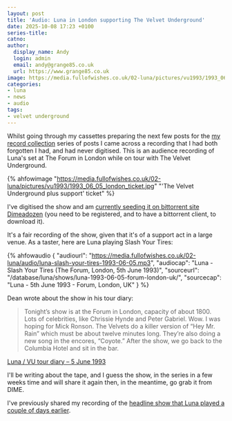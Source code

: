 ```yaml
---
layout: post
title: 'Audio: Luna in London supporting The Velvet Underground'
date: 2025-10-08 17:23 +0100
series-title:
catno:
author:
  display_name: Andy
  login: admin
  email: andy@grange85.co.uk
  url: https://www.grange85.co.uk
image: https://media.fullofwishes.co.uk/02-luna/pictures/vu1993/1993_06_05_london_ticket.jpg
categories:
- luna
- news
- audio
tags:
- velvet underground
---
```

Whilst going through my cassettes preparing the next few posts for the [my record collection](/category/my-record-collection/) series of posts I came across a recording that I had both forgotten I had, and had never digitised. This is an audience recording of Luna's set at The Forum in London while on tour with The Velvet Underground.

{% ahfowimage "https://media.fullofwishes.co.uk/02-luna/pictures/vu1993/1993_06_05_london_ticket.jpg" "'The Velvet Underground plus support' ticket" %}

I've digitised the show and am [currently seeding it on bittorrent site Dimeadozen](http://www.dimeadozen.org/torrents-details.php?id=802307) (you need to be registered, and to have a bittorrent client, to download it).

It's a fair recording of the show, given that it's of a support act in a large venue. As a taster, here are Luna playing Slash Your Tires:

{% ahfowaudio {
"audiourl": "https://media.fullofwishes.co.uk/02-luna/audio/luna-slash-your-tires-1993-06-05.mp3",
"audiocap": "Luna - Slash Your Tires (The Forum, London, 5th June 1993)",
"sourceurl": "/database/luna/shows/luna-1993-06-05-forum-london-uk/",
"sourcecap": "Luna - 5th June 1993 - Forum, London, UK"
} %}

Dean wrote about the show in his tour diary:

<blockquote>
Tonight’s show is at the Forum in London, capacity of about 1800. Lots of celebrities, like Chrissie Hynde and Peter Gabriel. Wow. I was hoping for Mick Ronson. The Velvets do a killer version of “Hey Mr. Rain” which must be about twelve minutes long. They’re also doing a new song in the encores, “Coyote.” After the show, we go back to the Columbia Hotel and sit in the bar.
</blockquote>
<p class="caption"><a href="/2013/06/05/luna-vu-tour-diary-5th-june-1993/">Luna / VU tour diary – 5 June 1993</a></p>

I'll be writing about the tape, and I guess the show, in the series in a few weeks time and will share it again then, in the meantime, go grab it from DIME.

I've previously shared my recording of the [headline show that Luna played a couple of days earlier](https://www.fullofwishes.co.uk/2024/09/12/my-record-collection-170-luna-live-at-the-borderline-london-in-1993/).

